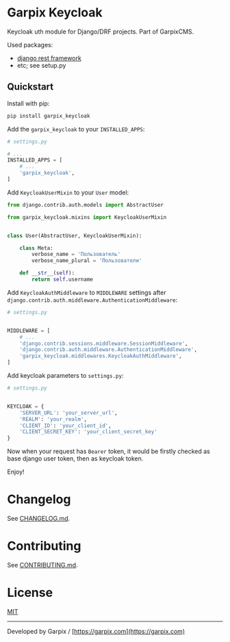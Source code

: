 # Garpix Keycloak

Keycloak uth module for Django/DRF projects. Part of GarpixCMS.

Used packages: 

* [django rest framework](https://www.django-rest-framework.org/api-guide/authentication/)
* etc; see setup.py

## Quickstart

Install with pip:

```bash
pip install garpix_keycloak
```

Add the `garpix_keycloak` to your `INSTALLED_APPS`:

```python
# settings.py

# ...
INSTALLED_APPS = [
    # ...
    'garpix_keycloak',
]
```

Add `KeycloakUserMixin` to your `User` model:

```python
from django.contrib.auth.models import AbstractUser

from garpix_keycloak.mixins import KeycloakUserMixin


class User(AbstractUser, KeycloakUserMixin):

    class Meta:
        verbose_name = 'Пользователь'
        verbose_name_plural = 'Пользователи'

    def __str__(self):
        return self.username

```

Add `KeycloakAuthMiddleware` to `MIDDLEWARE` settings after `django.contrib.auth.middleware.AuthenticationMiddleware`:

```python
# settings.py


MIDDLEWARE = [
    # ...
    'django.contrib.sessions.middleware.SessionMiddleware',
    'django.contrib.auth.middleware.AuthenticationMiddleware',
    'garpix_keycloak.middlewares.KeycloakAuthMiddleware',
]
```

Add keycloak parameters to `settings.py`:

```python
# settings.py


KEYCLOAK = {
    'SERVER_URL': 'your_server_url',
    'REALM': 'your_realm',
    'CLIENT_ID': 'your_client_id',
    'CLIENT_SECRET_KEY': 'your_client_secret_key'
}

```

Now when your request has `Bearer` token, it would be firstly checked as base django user token, then as keycloak token.

Enjoy!


# Changelog

See [CHANGELOG.md](CHANGELOG.md).

# Contributing

See [CONTRIBUTING.md](CONTRIBUTING.md).

# License

[MIT](LICENSE)

---

Developed by Garpix / [https://garpix.com](https://garpix.com)